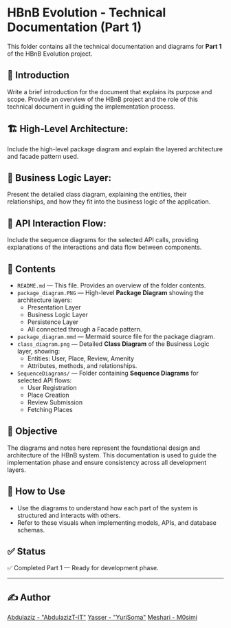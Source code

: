 # HBnB Evolution - Technical Documentation (Part 1)

This folder contains all the technical documentation and diagrams for **Part 1** of the HBnB Evolution project.

## 📝 Introduction

Write a brief introduction for the document that explains its purpose and scope. Provide an overview of the HBnB project and the role of this technical document in guiding the implementation process.

## 🏗 High-Level Architecture:

Include the high-level package diagram and explain the layered architecture and facade pattern used.

## 🧠 Business Logic Layer:

Present the detailed class diagram, explaining the entities, their relationships, and how they fit into the business logic of the application.

## 🔄 API Interaction Flow:

Include the sequence diagrams for the selected API calls, providing explanations of the interactions and data flow between components.

## 📁 Contents

- `README.md` — This file. Provides an overview of the folder contents.
- `package_diagram.PNG` — High-level **Package Diagram** showing the architecture layers:
  - Presentation Layer
  - Business Logic Layer
  - Persistence Layer
  - All connected through a Facade pattern.
- `package_diagram.mmd` — Mermaid source file for the package diagram.
- `class_diagram.png` — Detailed **Class Diagram** of the Business Logic layer, showing:
  - Entities: User, Place, Review, Amenity
  - Attributes, methods, and relationships.
- `SequenceDiagrams/` — Folder containing **Sequence Diagrams** for selected API flows:
  - User Registration
  - Place Creation
  - Review Submission
  - Fetching Places

## 📌 Objective

The diagrams and notes here represent the foundational design and architecture of the HBnB system. This documentation is used to guide the implementation phase and ensure consistency across all development layers.

## 🧠 How to Use

- Use the diagrams to understand how each part of the system is structured and interacts with others.
- Refer to these visuals when implementing models, APIs, and database schemas.

## ✅ Status

✅ Completed Part 1 — Ready for development phase.


---

## ✍ Author
[Abdulaziz - "AbdulazizT-IT"](https://github.com/AbdulazizT-IT)
[Yasser - "YuriSoma"](https://github.com/YuriSoma)
[Meshari - M0simi](https://github.com/M0simi)
